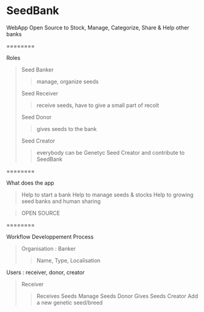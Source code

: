 SeedBank
========

WebApp Open Source to Stock, Manage, Categorize, Share &amp; Help other banks


========

Roles

> Seed Banker
>
> > manage, organize seeds
>
> Seed Receiver
>
> >receive seeds, have to give a small part of recolt
>
> Seed Donor
>
> > gives seeds to the bank
>
> Seed Creator
>
> > everybody can be Genetyc Seed Creator and contribute to SeedBank


========

What does the app


> Help to start a bank
> Help to manage seeds & stocks
> Help to growing seed banks and human sharing

> OPEN SOURCE
  
========

Workflow Developpement Process

> Organisation : Banker
> > Name, Type, Localisation

Users : receiver, donor, creator
> Receiver
> > Receives Seeds
> > Manage Seeds
> Donor
> > Gives Seeds
> Creator
> > Add a new genetic seed/breed

  
